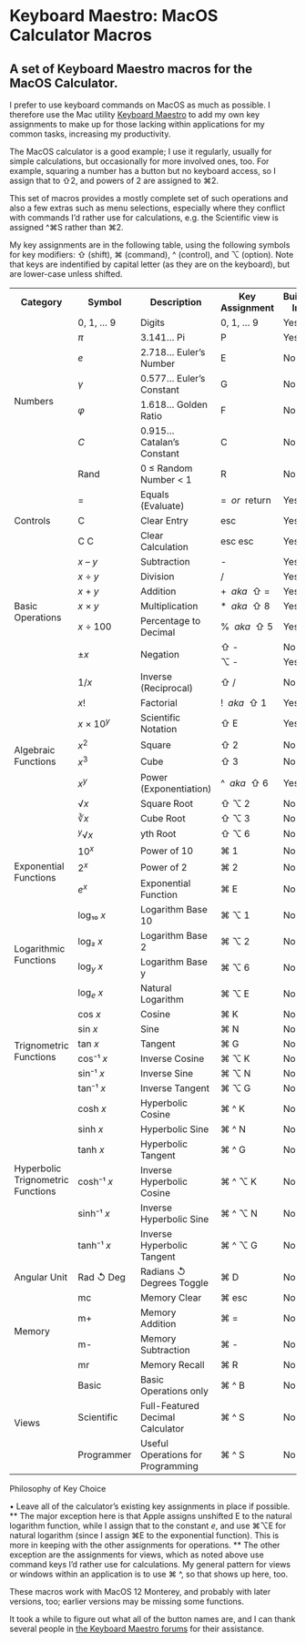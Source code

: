 # Keyboard Maestro: MacOS Calculator Macros
## A set of Keyboard Maestro macros for the MacOS Calculator.

I prefer to use keyboard commands on MacOS as much as possible. I therefore use the Mac utility [Keyboard Maestro](https://www.keyboardmaestro.com/main/) to add my own key assignments to make up for those lacking within applications for my common tasks, increasing my productivity.

The MacOS calculator is a good example; I use it regularly, usually for simple calculations, but occasionally for more involved ones, too. For example, squaring a number has a button but no keyboard access, so I assign that to ⇧2, and powers of 2 are assigned to ⌘2.

This set of macros provides a mostly complete set of such operations and also a few extras such as menu selections, especially where they conflict with commands I’d rather use for calculations, e.g. the Scientific view is assigned ^⌘S rather than ⌘2.

My key assignments are in the following table, using the following symbols for key modifiers: ⇧ (shift), ⌘ (command), ^ (control), and ⌥ (option). Note that keys are indentified by capital letter (as they are on the keyboard), but are lower-case unless shifted.

<table>
<tr><th> Category </th>         <th> Symbol </th>   <th> Description </th>              <th> Key Assignment </th> <th> Built-In </th></tr>

<tr><td rowspan=7> Numbers </td><td> 0, 1, … 9 </td><td> Digits </td>                   <td> 0, 1, … 9 </td>      <td> Yes </td></tr>
<tr>                            <td> <i>π</i> </td> <td> 3.141… Pi </td>                <td> P         </td>      <td> Yes </td></tr>
<tr>                            <td> <i>e</i> </td> <td> 2.718… Euler’s Number </td>    <td> E         </td>      <td> No </td></tr>
<tr>                            <td> <i>γ</i> </td> <td> 0.577… Euler’s Constant </td>  <td> G         </td>      <td> No </td></tr>
<tr>                            <td> <i>φ</i> </td> <td> 1.618… Golden Ratio</td>       <td> F         </td>      <td> No </td></tr>
<tr>                            <td> <i>C</i> </td> <td> 0.915… Catalan’s Constant</td> <td> C         </td>      <td> No </td></tr>
<tr>                            <td> Rand     </td> <td> 0 ≤ Random Number < 1</td>     <td> R         </td>      <td> No </td></tr>

<tr><td rowspan=3> Controls </td><td> = </td>  <td> Equals (Evaluate) </td><td> = &nbsp;<var>or</var> &nbsp;return </td><td> Yes </td></tr>
<tr>                             <td> C </td>  <td> Clear Entry </td>      <td> esc                                </td><td> Yes </td></tr>
<tr>                             <td> C C </td><td> Clear Calculation </td><td> esc esc                            </td><td> Yes </td></tr>

<tr><td rowspan=7> Basic Operations </td>
    <td> <var>x</var> – <var>y</var> </td><td> Subtraction </td>          <td> - </td>                               <td> Yes </td></tr>
<tr><td> <var>x</var> ÷ <var>y</var> </td><td> Division </td>             <td> / </td>                               <td> Yes </td></tr>
<tr><td> <var>x</var> + <var>y</var> </td><td> Addition </td>             <td> + &nbsp;<var>aka</var>&nbsp; ⇧ = </td><td> Yes </td></tr>
<tr><td> <var>x</var> × <var>y</var> </td><td> Multiplication </td>       <td> * &nbsp;<var>aka</var>&nbsp; ⇧ 8 </td><td> Yes </td></tr>
<tr><td> <var>x</var> ÷ 100 </td>         <td> Percentage to Decimal </td><td> % &nbsp;<var>aka</var>&nbsp; ⇧ 5 </td><td> Yes </td></tr>
<tr><td rowspan=2> ±<var>x</var> </td>    <td rowspan=2> Negation </td>   <td> ⇧ - </td>                             <td> No </td></tr>
<tr>                                                                      <td> ⌥ - </td>                             <td> Yes </td></tr>

<tr><td rowspan=9> Algebraic Functions </td>
    <td> 1/<var>x</var> </td>                          <td> Inverse (Reciprocal) </td>  <td> ⇧ / </td>                             <td> No </td></tr>
<tr><td> <var>x</var>! </td>                           <td> Factorial </td>             <td> ! &nbsp;<var>aka</var>&nbsp; ⇧ 1 </td><td> Yes </td></tr>
<tr><td> <var>x</var> × 10<sup><var>y</var></sup> </td><td> Scientific Notation </td>   <td> ⇧ E </td>                             <td> Yes </td></tr>
<tr><td> <var>x</var><sup>2</sup> </td>                <td> Square </td>                <td> ⇧ 2 </td>                             <td> No </td></tr>
<tr><td> <var>x</var><sup>3</sup> </td>                <td> Cube </td>                  <td> ⇧ 3 </td>                             <td> No </td></tr>
<tr><td> <var>x</var><sup><var>y</var></sup> </td>     <td> Power (Exponentiation) </td><td> ^ &nbsp;<var>aka</var>&nbsp; ⇧ 6 </td><td> Yes </td></tr>
<tr><td> √<var>x</var> </td>                           <td> Square Root </td>           <td> ⇧ ⌥ 2 </td>                           <td> No </td></tr>
<tr><td> ∛<var>x</var> </td>                           <td> Cube Root </td>             <td> ⇧ ⌥ 3 </td>                           <td> No </td></tr>
<tr><td> <sup><var>y</var></sup>√<var>x</var> </td>    <td> yth Root </td>              <td> ⇧ ⌥ 6 </td>                           <td> No </td></tr>

<tr><td rowspan=3> Exponential Functions </td><td> 10<sup><var>x</var></sup> </td><td> Power of 10 </td><td>    ⌘ 1     </td><td>   No    </td></tr>
<tr><td> 2<sup><var>x</var></sup> </td><td> Power of 2 </td><td>    ⌘ 2     </td><td>   No    </td></tr>
<tr><td> <i>e</i><sup><var>x</var></sup> </td><td> Exponential Function </td><td>    ⌘ E     </td><td>   No    </td></tr>

<tr><td rowspan=4> Logarithmic Functions </td><td> log₁₀ <var>x</var> </td><td> Logarithm Base 10 </td><td>    ⌘ ⌥ 1     </td><td>   No    </td></tr>
<tr><td> log₂ <var>x</var> </td><td> Logarithm Base 2 </td><td>    ⌘ ⌥ 2     </td><td>   No    </td></tr>
<tr><td> log<sub><i>y</i></sub> <var>x</var> </td><td> Logarithm Base y </td><td>    ⌘ ⌥ 6     </td><td>   No    </td></tr>
<tr><td> log<sub><i>e</i></sub> <var>x</var> </td><td> Natural Logarithm </td><td>    ⌘ ⌥ E     </td><td>   No    </td></tr>

<tr><td rowspan=6> Trignometric Functions </td>
    <td> cos <var>x</var> </td>  <td> Cosine </td>         <td> ⌘ K </td>  <td> No </td></tr>
<tr><td> sin <var>x</var> </td>  <td> Sine </td>           <td> ⌘ N </td>  <td> No </td></tr>
<tr><td> tan <var>x</var> </td>  <td> Tangent </td>        <td> ⌘ G </td>  <td> No </td></tr>
<tr><td> cos⁻¹ <var>x</var> </td><td> Inverse Cosine </td> <td> ⌘ ⌥ K </td><td> No </td></tr>
<tr><td> sin⁻¹ <var>x</var> </td><td> Inverse Sine </td>   <td> ⌘ ⌥ N </td><td> No </td></tr>
<tr><td> tan⁻¹ <var>x</var> </td><td> Inverse Tangent </td><td> ⌘ ⌥ G </td><td> No </td></tr>

<tr><td rowspan=6> Hyperbolic Trignometric Functions </td>
    <td> cosh <var>x</var> </td>    <td> Hyperbolic Cosine </td>           <td> ⌘ ^ K </td>    <td> No </td></tr>
<tr><td> sinh <var>x</var> </td>    <td> Hyperbolic Sine </td>             <td> ⌘ ^ N </td>    <td> No </td></tr>
<tr><td> tanh <var>x</var> </td>    <td> Hyperbolic Tangent </td>          <td> ⌘ ^ G </td>    <td> No </td></tr>
<tr><td> cosh⁻¹ <var>x</var> </td>  <td> Inverse Hyperbolic Cosine </td>   <td> ⌘ ^ ⌥ K </td>  <td> No </td></tr>
<tr><td> sinh⁻¹ <var>x</var> </td>  <td> Inverse Hyperbolic Sine </td>     <td> ⌘ ^ ⌥ N </td>  <td> No </td></tr>
<tr><td> tanh⁻¹ <var>x</var> </td>  <td> Inverse Hyperbolic Tangent </td>  <td> ⌘ ^ ⌥ G </td>  <td> No </td></tr>

<tr><td rowspan=1> Angular Unit </td><td> Rad ↺ Deg </td><td> Radians ↺ Degrees Toggle </td><td> ⌘ D </td><td>   No    </td></tr>

<tr><td rowspan=4> Memory </td><td> mc </td><td> Memory Clear </td><td> ⌘ esc </td><td>   No    </td></tr>
<tr><td> m+ </td><td> Memory Addition </td><td> ⌘ = </td><td>   No    </td></tr>
<tr><td> m- </td><td> Memory Subtraction </td><td> ⌘ - </td><td>   No    </td></tr>
<tr><td> mr </td><td> Memory Recall </td><td> ⌘ R </td><td>   No    </td></tr>
  
<tr><td rowspan=3> Views </td><td> Basic </td><td> Basic Operations only </td><td> ⌘ ^ B </td><td>   No    </td></tr>
<tr><td> Scientific </td><td> Full-Featured Decimal Calculator </td><td> ⌘ ^ S </td><td>   No    </td></tr>
<tr><td> Programmer </td><td> Useful Operations for Programming </td><td> ⌘ ^ S </td><td>   No    </td></tr>

</table>

Philosophy of Key Choice

• Leave all of the calculator’s existing key assignments in place if possible.
** The major exception here is that Apple assigns unshifted E to the natural logarithm function, while I assign that to the constant <var>e</var>, and use ⌘⌥E for natural logarithm (since I assign ⌘E to the exponential function). This is more in keeping with the other assignments for operations.
** The other exception are the assignments for views, which as noted above use command keys I’d rather use for calculations. My general pattern for views or windows within an application is to use  ⌘ ^, so that shows up here, too.

These macros work with MacOS 12 Monterey, and probably with later versions, too; earlier versions may be missing some functions.

It took a while to figure out what all of the button names are, and I can thank several people in [the Keyboard Maestro forums](https://forum.keyboardmaestro.com/t/km-macros-can-t-find-all-calculator-buttons/29859) for their assistance.
